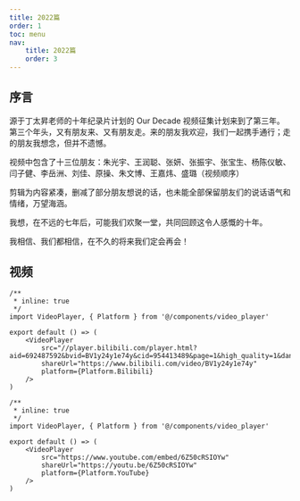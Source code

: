 ```yaml
---
title: 2022篇
order: 1
toc: menu
nav:
    title: 2022篇
    order: 3
---
```


## 序言

源于丁太昇老师的十年纪录片计划的 Our Decade 视频征集计划来到了第三年。第三个年头，又有朋友来、又有朋友走。来的朋友我欢迎，我们一起携手通行；走的朋友我想念，但并不遗憾。

视频中包含了十三位朋友：朱光宇、王润聪、张妍、张振宇、张宝生、杨陈仪敏、闫子健、李岳洲、刘佳、原操、朱文博、王嘉炜、盛璐（视频顺序）

剪辑为内容紧凑，删减了部分朋友想说的话，也未能全部保留朋友们的说话语气和情绪，万望海涵。

我想，在不远的七年后，可能我们欢聚一堂，共同回顾这令人感慨的十年。

我相信、我们都相信，在不久的将来我们定会再会！

## 视频

```tsx
/**
 * inline: true
 */
import VideoPlayer, { Platform } from '@/components/video_player'

export default () => (
    <VideoPlayer
        src="//player.bilibili.com/player.html?aid=692487592&bvid=BV1y24y1e74y&cid=954413489&page=1&high_quality=1&danmaku=1"
        shareUrl="https://www.bilibili.com/video/BV1y24y1e74y"
        platform={Platform.Bilibili}
    />
)
```

```tsx
/**
 * inline: true
 */
import VideoPlayer, { Platform } from '@/components/video_player'

export default () => (
    <VideoPlayer
        src="https://www.youtube.com/embed/6Z50cRSIOYw"
        shareUrl="https://youtu.be/6Z50cRSIOYw"
        platform={Platform.YouTube}
    />
)
```
